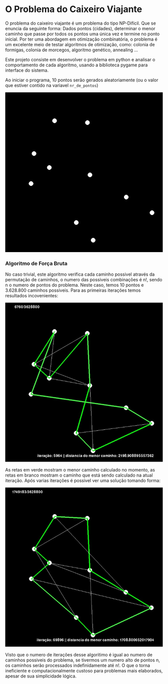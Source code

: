 # O Problema do Caixeiro Viajante

O problema do caixeiro viajante é um problema do tipo NP-Difícil. Que se enuncia da seguinte forma: Dados pontos (cidades), determinar o menor caminho que passe por todos os pontos uma única vez e termine no ponto inicial. Por ter uma abordagem em otimização combinatória, o problema é um excelente meio de testar algoritmos de otimização, como: colonia de formigas, colonia de morcegos, algoritmo genético, annealing ...  


Este projeto consiste em desenvolver o problema em python e analisar o comportamento de cada algoritmo, usando a biblioteca pygame para interface do sistema.


Ao iniciar o programa, 10 pontos serão gerados aleatoriamente (ou o valor que estiver contido na variavel `nr_de_pontos`)

![pontos_aleatorios](/assets/images/pontos_aleatorios.jpg)

### Algoritmo de Força Bruta

No caso trivial, este algoritmo verifica cada caminho possivel através da permutação de caminhos, o numero das possiveis combinações é n!, sendo n o numero de pontos do problema. Neste caso, temos 10 pontos e 3.628.800 caminhos possiveis. Para as primeiras iterações temos resultados incovenientes:

![primeiras_iteracoes](/assets/images/primeiras_iteracoes.jpg)

As retas em verde mostram o menor caminho calculado no momento, as retas em branco mostram o caminho que está sendo calculado na atual iteração. Após varias iterações é possivel ver uma solução tomando forma:

![ultimas_iteracoes](/assets/images/ultimas_iteracoes.jpg)

Visto que o numero de iterações desse algoritimo é igual ao numero de caminhos possiveis do problema, se tivermos um numero alto de pontos n, os caminhos serão processados indefinidamente até n!. O que o torna ineficiente e computacionalmente custoso para problemas mais elaborados, apesar de sua simplicidade lógica.
